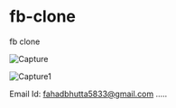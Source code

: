 # fb-clone
fb clone

![Capture](https://github.com/Fahad584/fb-clone/assets/107251127/4466b8da-abcc-47a9-a7e7-23f8e4a69f92)

![Capture1](https://github.com/Fahad584/fb-clone/assets/107251127/f8768e70-76ee-41a8-abff-e176636dd0f3)

Email Id:
fahadbhutta5833@gmail.com
.....
